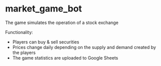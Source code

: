 # market_game_bot

The game simulates the operation of a stock exchange

Functionality:
* Players can buy & sell securities
* Prices change daily depending on the supply and demand created by the players
* The game statistics are uploaded to Google Sheets
